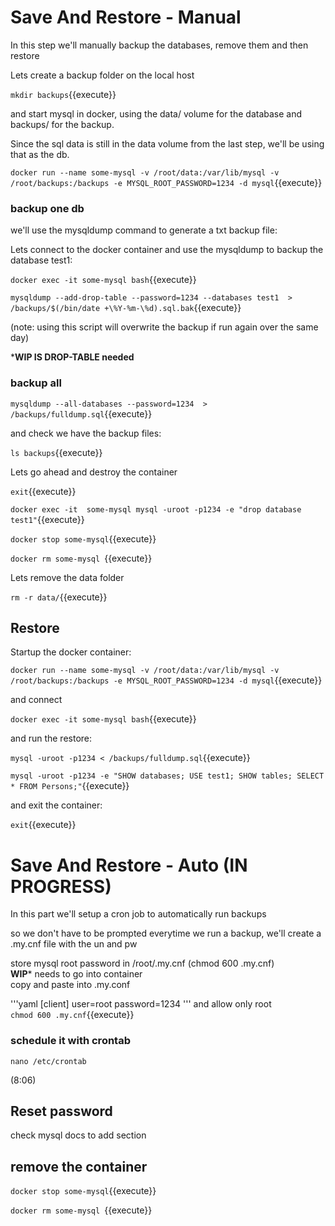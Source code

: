 # Save And Restore - Manual

In this step we'll manually backup  the databases, remove them and then restore

Lets create a backup folder on the local host

`mkdir backups`{{execute}}

and start mysql in docker, using the data/ volume for the database and backups/ for the backup.

Since the sql data is still in the data volume from the last step, we'll be using that as the db. 

`docker run --name some-mysql -v /root/data:/var/lib/mysql -v /root/backups:/backups -e MYSQL_ROOT_PASSWORD=1234 -d mysql`{{execute}}


### backup one db


we'll use the mysqldump command to generate a txt backup file:

Lets connect to the docker container and use the mysqldump to backup the database test1:

`docker exec -it some-mysql bash`{{execute}}

`mysqldump --add-drop-table --password=1234 --databases test1  > /backups/$(/bin/date +\%Y-%m-\%d).sql.bak`{{execute}}

(note: using this script will overwrite the backup if run again over the same day)

***WIP IS DROP-TABLE needed**

### backup all

`mysqldump --all-databases --password=1234  > /backups/fulldump.sql`{{execute}}

and check we have the backup files:

`ls backups`{{execute}}

Lets go ahead and destroy the container   

`exit`{{execute}}   


`docker exec -it  some-mysql mysql -uroot -p1234 -e "drop database test1"`{{execute}} 

`docker stop some-mysql`{{execute}}

`docker rm some-mysql `{{execute}}

Lets remove the data folder

`rm -r data/`{{execute}}

## Restore

Startup the docker container:   

`docker run --name some-mysql -v /root/data:/var/lib/mysql -v /root/backups:/backups -e MYSQL_ROOT_PASSWORD=1234 -d mysql`{{execute}}

and connect

`docker exec -it some-mysql bash`{{execute}}   

and run the restore:

`mysql -uroot -p1234 < /backups/fulldump.sql`{{execute}}

`mysql -uroot -p1234 -e "SHOW databases; USE test1; SHOW tables; SELECT * FROM Persons;"`{{execute}}

and exit the container:

`exit`{{execute}}


# Save And Restore - Auto (IN PROGRESS)

In this part we'll setup a cron job to automatically run backups

so we don't have to be prompted everytime we run a backup, we'll create a .my.cnf file with the un and pw

store mysql root password in /root/.my.cnf   (chmod 600 .my.cnf)  
**WIP*** needs to go into container  
copy and paste into  .my.conf  

'''yaml
[client]
user=root
password=1234
'''
and allow only root  
`chmod 600 .my.cnf`{{execute}}

### schedule it with crontab

`nano /etc/crontab`

(8:06)


## Reset password

check mysql docs to add section

## remove the container

`docker stop some-mysql`{{execute}}

`docker rm some-mysql `{{execute}}

